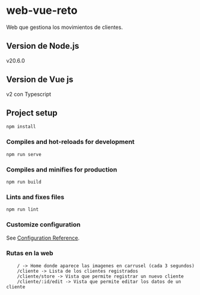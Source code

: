 # web-vue-reto

Web que gestiona los movimientos de clientes.

## Version de Node.js

v20.6.0

## Version de Vue js

v2 con Typescript

## Project setup

```
npm install
```

### Compiles and hot-reloads for development

```
npm run serve
```

### Compiles and minifies for production

```
npm run build
```

### Lints and fixes files

```
npm run lint
```

### Customize configuration

See [Configuration Reference](https://cli.vuejs.org/config/).


### Rutas en la web

```
    / -> Home donde aparece las imagenes en carrusel (cada 3 segundos)
    /cliente -> Lista de los clientes registrados
    /cliente/store -> Vista que permite registrar un nuevo cliente
    /cliente/:id/edit -> Vista que permite editar los datos de un cliente

```
